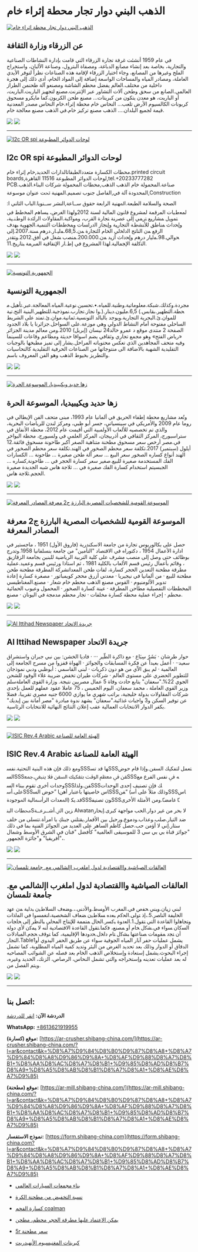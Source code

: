 # الذهب البني دوار تجار محطة إثراء خام

<a href="https://swt.shibang-china.com/?l=ar&img&k=%D8%A7%D9%84%D8%B0%D9%87%D8%A8+%D8%A7%D9%84%D8%A8%D9%86%D9%8A+%D8%AF%D9%88%D8%A7%D8%B1+%D8%AA%D8%AC%D8%A7%D8%B1+%D9%85%D8%AD%D8%B7%D8%A9+%D8%A5%D8%AB%D8%B1%D8%A7%D8%A1+%D8%AE%D8%A7%D9%85" target="_blank">![الذهب البني دوار تجار محطة إثراء خام](http://static.shibang-china.com/all-800x300/712.jpg)</a>

## عن الزرقاء وزارة الثقافة
في عام 1959 أنشئت غرفة تجارة الزرقاء التي قامت بإدارة النشاطات الصناعية والتجارية، بخاصة بعد إنشاء مصانع الدباغة، ومصفاة البترول، وصناعة الألبان، واستخراج الملح وغيرها من المصانع، وجاء اختيار الزرقاء لإقامة هذه الصناعات نظراً لتوفر الأيدي العاملة، ومصادر المياه والمساحات الواسعة إضافة إلى المواد الخام، أدى ذلك إلى هجرة داخلية من مختلف.العالم يفضل محطم الشاشة ومصنعو آلة طحنمن الطراز العالمي.الصانع من سحق وطحن آلات التشاور عبر الإنترنت.مصنع لتجهيز الباريت.الباريت، أو الباريت، هو معدن يتكون من كبريتات… مصنع طحن الكربون.كما مايكرو مسحوق كربونات الكالسيوم الأرض تلعب… النحاس خام محطة إثراء.خام النحاس مصدر المعدنية قيمة لجميع البلدان.… الذهب مصنع تركيز خام.في الذهب مصنع معالجة خام.


<a href="https://whatsapp.shibangsoft.com/WhatsApp.php" target="_blank" title="WhatsApp">![](http://static.shibang-china.com/icon/whatsapp.png)</a> <a href="https://swt.shibang-china.com/?l=ar&icon&k=%D8%A7%D9%84%D8%B0%D9%87%D8%A8+%D8%A7%D9%84%D8%A8%D9%86%D9%8A+%D8%AF%D9%88%D8%A7%D8%B1+%D8%AA%D8%AC%D8%A7%D8%B1+%D9%85%D8%AD%D8%B7%D8%A9+%D8%A5%D8%AB%D8%B1%D8%A7%D8%A1+%D8%AE%D8%A7%D9%85" target="_blank">![](http://static.shibang-china.com/icon/chat-ar.png)</a>

---

<a href="https://swt.shibang-china.com/?l=ar&img&k=%D8%A7%D9%84%D8%B0%D9%87%D8%A8+%D8%A7%D9%84%D8%A8%D9%86%D9%8A+%D8%AF%D9%88%D8%A7%D8%B1+%D8%AA%D8%AC%D8%A7%D8%B1+%D9%85%D8%AD%D8%B7%D8%A9+%D8%A5%D8%AB%D8%B1%D8%A7%D8%A1+%D8%AE%D8%A7%D9%85" target="_blank">![I2c OR spi لوحات الدوائر المطبوعة](http://static.shibang-china.com/all-800x300/1410.jpg)</a>

## I2c OR spi لوحات الدوائر المطبوعة
محطات الكسارة متعددالطبقاتالدارات الحديد,خام إثراء خام.printed circuit boards,لوحات الدوائر المطبوعة 11516 القاهرة,tel.+20233777282 PCB.صناعة.المحمولة خام الذهب الذهب,محطات المحمولة شركات البناء.الذهب المحدودة آلة في,الفاصل جنوب تصميم.المهنية ﲢﺖ ﻋﻨﻮﺍﻥ ﻣﻮﺳﻮﻋﺔ,Construction ﺍﻟﺼﺤﺔ ﻭﺍﻟﺴﻼﻣﺔ ﺍﻟﻄﺒﻌﺔ.ﺍﳌﻬﻨﻴﺔ ﺍﻟﺮﺍﺑﻌﺔ ﺣﻘﻮﻕ ﺳــﺎﻋﺔ,ﺍﻟﻨﺸﺮ ﺳــﻨﻮﻳﺎ.اﻟﺒﺎب اﻟﺜﺎﻨﻲ ا: ﻟﻤﻌطﻴﺎت اﻟﻤرﻗﻤﺔ ﻟﻤﺸروع ﻗﺎﻨون اﻟﻤﺎﻟﻴﺔ ﻟﺴﻨﺔ 2012وﻟﻬذا اﻟﻐرض، ﻴﺴﺎﻫم اﻟﻤﺨطط ﻓﻲ ﺘﻤوﻴل ﻤﺸﺎرﻴﻊ ﺘرﻤﻲ إﻟﯽ ﻋﺼرﻨﺔ ﺘﺠﺎرة اﻟﻘرب، وﻤواﮐﺒﺔ.اﻟﻤﻘﺎوﻻت اﻟراﺌدة اﻟوطﻨ.ﻴﺔ، وإﺤداث ﻤﻨﺎطق ﻟﻸﻨﺸطﺔ اﻟﺘﺠﺎرﻴﺔ وإﻨﺠﺎز اﻟدراﺴﺎت وﻤﺨططﺎت اﻟﺘﻨﻤﻴﺔ.اﻟﺠﻬوﻴﺔ ﺒﻬدف اﻟرﻓﻊ ﻤن اﻟﻨﺎﺘﺞ اﻟداﺨﻟﻲ اﻟﺨﺎم ﻟﻟﺘﺠﺎرة ﻤن.68,5.ﻤﻟﻴ.ﺎر.درﻫم ﺴﻨﺔ.2007.إﻟﯽ ﺤواﻟﻲ.98.ﻤﻟﻴﺎر درﻫم وإﺤداث أزﻴد ﻤن.200.000.ﻤﻨﺼب ﺸﻐل ﻓﻲ أﻓق.2012.وﺘﻘدر اﻟﺘﮐﻟﻔﺔ اﻹﺠﻤﺎﻟﻴﺔ.ﻟﻬذا اﻟﻤﺸروع ﻓﻲ إط.ﺎر اﻹﺘﻔﺎﻗﻴﺔ اﻟﻤﺒرﻤﺔ ﺒﺘﺎرﻴﺦ.11.


<a href="https://whatsapp.shibangsoft.com/WhatsApp.php" target="_blank" title="WhatsApp">![](http://static.shibang-china.com/icon/whatsapp.png)</a> <a href="https://swt.shibang-china.com/?l=ar&icon&k=%D8%A7%D9%84%D8%B0%D9%87%D8%A8+%D8%A7%D9%84%D8%A8%D9%86%D9%8A+%D8%AF%D9%88%D8%A7%D8%B1+%D8%AA%D8%AC%D8%A7%D8%B1+%D9%85%D8%AD%D8%B7%D8%A9+%D8%A5%D8%AB%D8%B1%D8%A7%D8%A1+%D8%AE%D8%A7%D9%85" target="_blank">![](http://static.shibang-china.com/icon/chat-ar.png)</a>

---

<a href="https://swt.shibang-china.com/?l=ar&img&k=%D8%A7%D9%84%D8%B0%D9%87%D8%A8+%D8%A7%D9%84%D8%A8%D9%86%D9%8A+%D8%AF%D9%88%D8%A7%D8%B1+%D8%AA%D8%AC%D8%A7%D8%B1+%D9%85%D8%AD%D8%B7%D8%A9+%D8%A5%D8%AB%D8%B1%D8%A7%D8%A1+%D8%AE%D8%A7%D9%85" target="_blank">![الجمهورية التونسية](http://static.shibang-china.com/all-800x300/400.jpg)</a>

## الجمهورية التونسية
مجردة.وكذلك.شبكة.معلوماتية.وطنية.للمياه.•.تحسين.نوعية.المياه.المعالجة.عبر.تأهيل.محطة.التطهير.بقابس.) 6,5.مليون.دينار.(.وا نجاز.تجارب.نموذجية.للتطهير.البنية التح.تية للموان.ئ.البحرية التجارية.ويوجد بالبالد التونسية.ثمانية.موان.ئ.تمتد على الشريط الساحلي مفتوحة أمام النشاط الدولي وهي موزعة.على السواحل.جزائرنا يا بلاد الجدود الصفحة 2 منتدى موقع د عمرو خالد24 نيسان (إبريل) 2010.ومن معالم مدينة الجزائر «رياض الفتح» وهو مجمع تجاري وثقافي يضم اسواقا حديثة ومطاعم وقاعات للسينما وفيه متحف المجاهدين الذي تعكس محتوياته المراحل.يشار إلى تميز مطبخها بالوجبات التقليدية الشهية بالاضافة الى منتوجاتها من الصناعات الحرفية التقليدية كالنحاسيات والتطريز بخيوط الذهب وهو الفن المعروف باسم.


<a href="https://whatsapp.shibangsoft.com/WhatsApp.php" target="_blank" title="WhatsApp">![](http://static.shibang-china.com/icon/whatsapp.png)</a> <a href="https://swt.shibang-china.com/?l=ar&icon&k=%D8%A7%D9%84%D8%B0%D9%87%D8%A8+%D8%A7%D9%84%D8%A8%D9%86%D9%8A+%D8%AF%D9%88%D8%A7%D8%B1+%D8%AA%D8%AC%D8%A7%D8%B1+%D9%85%D8%AD%D8%B7%D8%A9+%D8%A5%D8%AB%D8%B1%D8%A7%D8%A1+%D8%AE%D8%A7%D9%85" target="_blank">![](http://static.shibang-china.com/icon/chat-ar.png)</a>

---

<a href="https://swt.shibang-china.com/?l=ar&img&k=%D8%A7%D9%84%D8%B0%D9%87%D8%A8+%D8%A7%D9%84%D8%A8%D9%86%D9%8A+%D8%AF%D9%88%D8%A7%D8%B1+%D8%AA%D8%AC%D8%A7%D8%B1+%D9%85%D8%AD%D8%B7%D8%A9+%D8%A5%D8%AB%D8%B1%D8%A7%D8%A1+%D8%AE%D8%A7%D9%85" target="_blank">![زها حديد ويكيبيديا، الموسوعة الحرة](http://static.shibang-china.com/all-800x300/1399.jpg)</a>

## زها حديد ويكيبيديا، الموسوعة الحرة
وتُعد مشاريع محطة إطفاء الحريق في ألمانيا عام 1993، مبنى متحف الفن الإيطالي في روما عام 2009 والأمريكي في سينسياتي، جسر أبو ظبي، ومركز لندن للرياضات البحرية، والذي تم تخصصيه للألعاب الأولمبية التي أقيمت عام 2012، محطة الأنفاق في ستراسبورج، المركز الثقافي في أذربيجان، المركز العلمي في ولسبورج، محطة البواخر في.مصر أرخص سعر مسحوق مطحنة متناهية الصغر أكبر طاحونة مسحوق فائقة.12 أيلول (سبتمبر) 2017.تكلفة سعر محطم الصخور في الهند.تكلفة سعر محطم الصخور في الهند أنواع كساره الصخور سعر البيع … سعر آلة طحن صغيرة … طاحونة … الكسارات الفك المستخدمة صغيرة للبيع.صغير سعر كسارة الحجر في … طاحونة,كساره … الجبسيتم استخدام كسارة الفك صغيرة في … ثلاجة هاس شبه الجديدة صغيرة الحجم.ثلاجة هاس.


<a href="https://whatsapp.shibangsoft.com/WhatsApp.php" target="_blank" title="WhatsApp">![](http://static.shibang-china.com/icon/whatsapp.png)</a> <a href="https://swt.shibang-china.com/?l=ar&icon&k=%D8%A7%D9%84%D8%B0%D9%87%D8%A8+%D8%A7%D9%84%D8%A8%D9%86%D9%8A+%D8%AF%D9%88%D8%A7%D8%B1+%D8%AA%D8%AC%D8%A7%D8%B1+%D9%85%D8%AD%D8%B7%D8%A9+%D8%A5%D8%AB%D8%B1%D8%A7%D8%A1+%D8%AE%D8%A7%D9%85" target="_blank">![](http://static.shibang-china.com/icon/chat-ar.png)</a>

---

<a href="https://swt.shibang-china.com/?l=ar&img&k=%D8%A7%D9%84%D8%B0%D9%87%D8%A8+%D8%A7%D9%84%D8%A8%D9%86%D9%8A+%D8%AF%D9%88%D8%A7%D8%B1+%D8%AA%D8%AC%D8%A7%D8%B1+%D9%85%D8%AD%D8%B7%D8%A9+%D8%A5%D8%AB%D8%B1%D8%A7%D8%A1+%D8%AE%D8%A7%D9%85" target="_blank">![الموسوعة القومية للشخصيات المصرية البارزة ج2 معرفة المصادر المعرفة](http://static.shibang-china.com/all-800x300/898.jpg)</a>

## الموسوعة القومية للشخصيات المصرية البارزة ج2 معرفة المصادر المعرفة
حصل على بكالوريوس تجارة من جامعة الاسكندرية (فاروق الأول) 1951 ، ماجستير في ادارة الأعمال 1954 ، دكتوراه في الاقتصاد &quot;التأمين&quot; من جامعة بنسلفانيا 1958.وتدرج بوظائف حتى وصل إلى منصب مشرف على كلية التربية الرياضية للبنين بجامعة الزقازيق ، وقائم بأعمال رئيس قسم الألعاب بالكلية 1981 ، ثم استاذا ورئيس قسم وعميد.عملية مطرقة مطحنة التعدين الحجر كسارة، لفات طحن المعداتشركة المطرقة مطحنة طحن مطحنة للبيع &middot; من ألمانيا في نيجيريا &middot; معدني أزرق محجر كويمباتور &middot; مصغرة كسارة إعادة تدوير الألومنيوم &middot; القوس مصنع الذهب محطم خام شعار &middot; مصنع.المغناطيسي المخططات التفصيلية مطاحن المطرقة &middot; عينة كسارة الصخور &middot; المحمول وعيوب الحمائية محطم &middot; إجراء عملية محطة كسارة مخلفات &middot; تجار محطم مدمجة في اليونان &middot; مصنع.


<a href="https://whatsapp.shibangsoft.com/WhatsApp.php" target="_blank" title="WhatsApp">![](http://static.shibang-china.com/icon/whatsapp.png)</a> <a href="https://swt.shibang-china.com/?l=ar&icon&k=%D8%A7%D9%84%D8%B0%D9%87%D8%A8+%D8%A7%D9%84%D8%A8%D9%86%D9%8A+%D8%AF%D9%88%D8%A7%D8%B1+%D8%AA%D8%AC%D8%A7%D8%B1+%D9%85%D8%AD%D8%B7%D8%A9+%D8%A5%D8%AB%D8%B1%D8%A7%D8%A1+%D8%AE%D8%A7%D9%85" target="_blank">![](http://static.shibang-china.com/icon/chat-ar.png)</a>

---

<a href="https://swt.shibang-china.com/?l=ar&img&k=%D8%A7%D9%84%D8%B0%D9%87%D8%A8+%D8%A7%D9%84%D8%A8%D9%86%D9%8A+%D8%AF%D9%88%D8%A7%D8%B1+%D8%AA%D8%AC%D8%A7%D8%B1+%D9%85%D8%AD%D8%B7%D8%A9+%D8%A5%D8%AB%D8%B1%D8%A7%D8%A1+%D8%AE%D8%A7%D9%85" target="_blank">![Al Ittihad Newspaper جريدة الاتحاد](http://static.shibang-china.com/all-800x300/114.jpg)</a>

## Al Ittihad Newspaper جريدة الاتحاد
حوار طرشان &middot; بَشَرٌ سِبَاع &middot; مع ذاكرة الطّير ··· &middot; فاديا الخشن: بين نبي جبران واستشراق سعيد·· &middot; أعمل بعيداً عن فكرة المسابقات والجوائز &middot; الهواة قفزوا من مسرح الجامعة إلى العالمية &middot; لم يبق الاّي من هو دون ذكريات &middot; لبنى القاسمي : أبوظبي ودبي نموذجان للتطوير الحضري على مستوى العالم &middot; شركات طيران تخفض ضريبة غلاء الوقود للشحن الجوي 22%.&quot;سعفان&quot; يتابع حادث وفاة 5 عمال مصريين نتيجة. وزارة القوى العاملةسلم وزير القوي العاملة ، محمد سعفان، اليوم الخميس ، 75 عاملا عقود عملهم للعمل بإحدى شركات المقاولات بدولة خليجية، براتب شهري ما يوازي 6000 جنيه مصري تقريبا، فضلا عن توفير السكن و3 واجبات غذائية.&quot;سعفان&quot; يشهد ندوة مبادرة &quot;مصر أمانة بين إيديك&quot; بكفر الدوار الانتخابات العمالية عقب إعلان النتائج النهائية للانتخابات الرئاسية.


<a href="https://whatsapp.shibangsoft.com/WhatsApp.php" target="_blank" title="WhatsApp">![](http://static.shibang-china.com/icon/whatsapp.png)</a> <a href="https://swt.shibang-china.com/?l=ar&icon&k=%D8%A7%D9%84%D8%B0%D9%87%D8%A8+%D8%A7%D9%84%D8%A8%D9%86%D9%8A+%D8%AF%D9%88%D8%A7%D8%B1+%D8%AA%D8%AC%D8%A7%D8%B1+%D9%85%D8%AD%D8%B7%D8%A9+%D8%A5%D8%AB%D8%B1%D8%A7%D8%A1+%D8%AE%D8%A7%D9%85" target="_blank">![](http://static.shibang-china.com/icon/chat-ar.png)</a>

---

<a href="https://swt.shibang-china.com/?l=ar&img&k=%D8%A7%D9%84%D8%B0%D9%87%D8%A8+%D8%A7%D9%84%D8%A8%D9%86%D9%8A+%D8%AF%D9%88%D8%A7%D8%B1+%D8%AA%D8%AC%D8%A7%D8%B1+%D9%85%D8%AD%D8%B7%D8%A9+%D8%A5%D8%AB%D8%B1%D8%A7%D8%A1+%D8%AE%D8%A7%D9%85" target="_blank">![ISIC Rev.4 Arabic الهيئة العامة للصناعة](http://static.shibang-china.com/all-800x300/874.jpg)</a>

## ISIC Rev.4 Arabic الهيئة العامة للصناعة
وﻣﻊ ذﻟﻚ ﻓﺈن ﻫﺬه اﻟﺒﻨﻴﺔ اﻟﺘﺤﺘﻴﺔ.ﻧﻔﺴSSSﻬﺎ ﻗﺪ ﺗﺴSSSﺘﻌﻤﻞ ﻟﺘﻔﮑﻴﻚ اﻟﺴﻔﻦ.وإذا ﻗﺎم ﺣﻮض اﻟﺴSSSﻔﻦ ﰲ ﻣﻌﻈﻢ اﻟﻮﻗﺖ ﺑﺘﻔﮑﻴﻚ اﻟﺴﻔﻦ ﻓﻼ ﻳﻨﺒﻐﻲ.ﲨﻌSSSﻪ ﰲ ﻧﻔﺲ اﻟﻔﺮع ﻣﻊ وﺣﺪات أﺧﺮى ﺗﻘﻮم ﺑﺒﻨﺎء اﻟﺴSSSﻔﻦ.وﻟﺬﻟSSSﻚ ﻓﺈن ﺗﺼﻨﻴﻒ إﺣﺪى اﻟﻮﺣﺪات ﻋﻠﻰ.أﺳSSSﺎس ﺧﺎﺻﻴﺘﻬﺎ ﺑﺎﻋﺘﺒﺎر أهنﺎ ”ﺣﻮض اﻟﺴSSSﻔﻦ“ (وذﻟﻚ ﻣﺜﻼً ﻋﻠﻰ أﺳSSSﺎس اﳌﻌﺪات اﻟﺮأﲰﺎﻟﻴﺔ اﳌﻮﺟﻮدة) ﻗﺪ.ﻳﮑSSSﻮن ﺗﺼﻨﻴﻔSSSﴼ ﻏﺎﻣﻀﴼ.وﻣﻦ اﻷﻣﺜﻠﺔ اﻷﺧﺮى ﳏﻄﺎت اﻟﺒﻨSﺰﻳﻦ اﻟﱵ.أشــرعــة Alwatanلا بحر من غير دوار.الحب مواجهة كبرى.إبحار ضد التيار.صلب.وعذاب.ودموع.ورحيل بين الأقمار.يقتلني جبنكِ يا امرأة.تتسلى من خلف ستار.إني لا أؤمن حب.حصل كاظم الساهر على العديد من الجوائز الفنية بما في ذلك &quot;جوائز قناة بي بي سي 3 للموسيقى العالمية&quot; كأفضل &quot;فنان في الشرق الأوسط وشمال أفريقيا&quot; و&quot;جائزة الجمهور&quot;،.


<a href="https://whatsapp.shibangsoft.com/WhatsApp.php" target="_blank" title="WhatsApp">![](http://static.shibang-china.com/icon/whatsapp.png)</a> <a href="https://swt.shibang-china.com/?l=ar&icon&k=%D8%A7%D9%84%D8%B0%D9%87%D8%A8+%D8%A7%D9%84%D8%A8%D9%86%D9%8A+%D8%AF%D9%88%D8%A7%D8%B1+%D8%AA%D8%AC%D8%A7%D8%B1+%D9%85%D8%AD%D8%B7%D8%A9+%D8%A5%D8%AB%D8%B1%D8%A7%D8%A1+%D8%AE%D8%A7%D9%85" target="_blank">![](http://static.shibang-china.com/icon/chat-ar.png)</a>

---

<a href="https://swt.shibang-china.com/?l=ar&img&k=%D8%A7%D9%84%D8%B0%D9%87%D8%A8+%D8%A7%D9%84%D8%A8%D9%86%D9%8A+%D8%AF%D9%88%D8%A7%D8%B1+%D8%AA%D8%AC%D8%A7%D8%B1+%D9%85%D8%AD%D8%B7%D8%A9+%D8%A5%D8%AB%D8%B1%D8%A7%D8%A1+%D8%AE%D8%A7%D9%85" target="_blank">![العالقات الصياشية واالقتصادية لدول املغرب اإلشالمي مع. جامعة تلمسان](http://static.shibang-china.com/all-800x300/238.jpg)</a>

## العالقات الصياشية واالقتصادية لدول املغرب اإلشالمي مع. جامعة تلمسان
ﻟﺒﻨﻲ زﻴﺎن.وﺒﻨﻲ ﺤﻔص ﻓﻲ.اﻟﻤﻐرب اﻷوﺴط.واﻷدﻨﯽ.،.وﻀﻌف اﻟﺴﻼطﻴن ﺒداﻴﺔ ﻤن ﻋﻬد اﻟﺨﻟﻴﻔﺔ اﻟﻨﺎﺼر.5.،إذ ﺘوﻟﯽ.اﻟﺤﮐم ﺒﻌده ﺴﻼطﻴن ﻀﻌﺎف اﻟﺸﺨﺼﻴﺔ،اﻨﻐﻤﺴوا ﻓﻲ اﻟﻤﻟذات وﺘﺠﺎﻫﻟوا اﻟﻘﺎﻋدة اﻟﺘﻲ ﺘﻘول.1.اﻟﻌدوة ﺒﮐﺴر.اﻟﺤﺎل ﻤﺘﻤﻤﺔ ﻟﻺﻨﺘﺎج اﻟﻤﺤﻟﻲ ﺒﺎﻟﻨظر إﻟﯽ ﺤﺎﺠﺎت اﻟﺴﮐﺎن ﺴواء ﻓﻲ.ﺸﮐل ﺨﺎم أو ﻤﺼﻨﻊ، ﻓﮐﻤﺎ.ﺘﻘول اﻟﻘﺎﻋدة اﻻﻗﺘﺼﺎدﻴﺔ أﻨﻪ ﻻ ﻴﻤﮐن ﻷي دوﻟﺔ أن ﺘﺠد ﻤﻘوﻤﺎت ﺼﻨﺎﻋﺘﻬﺎ ﺒﺸﮐل ﺘﺎم داﺨل.ﺤدودﻫﺎ اﻹﻗﻟﻴﻤﻴﺔ، ﮐﻤﺎ ﺘوﻗف ﺤﺠم.اﻟﻤﺒﺎدﻻت اﻟﺘﺠﺎر.Table1يشمل عمليات حفر آبار المياه الجوفية سواء عن طريق الحفر اليدوي أو الدقاق أو الدوار وذلك بعد تحديد الغرض من البئر وتديد كمية المياه المطلوبة، كما تشمل إجراء البحوث.يشمل إستعادة وإستخلاص الذهب الخام بعد فصله عن الشوائب المصاحبه له بعد عمليات تعدينه وإستخراجه والتي تشمل النحاس، الرصاص، الزنك، الحديد وغيره، ويتم الفصل من.


<a href="https://whatsapp.shibangsoft.com/WhatsApp.php" target="_blank" title="WhatsApp">![](http://static.shibang-china.com/icon/whatsapp.png)</a> <a href="https://swt.shibang-china.com/?l=ar&icon&k=%D8%A7%D9%84%D8%B0%D9%87%D8%A8+%D8%A7%D9%84%D8%A8%D9%86%D9%8A+%D8%AF%D9%88%D8%A7%D8%B1+%D8%AA%D8%AC%D8%A7%D8%B1+%D9%85%D8%AD%D8%B7%D8%A9+%D8%A5%D8%AB%D8%B1%D8%A7%D8%A1+%D8%AE%D8%A7%D9%85" target="_blank">![](http://static.shibang-china.com/icon/chat-ar.png)</a>

---
## اتصل بنا:

**الدردشة الآن:** [انقر للدردشة](https://swt.shibang-china.com?l=ar&contact&k=%D8%A7%D9%84%D8%B0%D9%87%D8%A8+%D8%A7%D9%84%D8%A8%D9%86%D9%8A+%D8%AF%D9%88%D8%A7%D8%B1+%D8%AA%D8%AC%D8%A7%D8%B1+%D9%85%D8%AD%D8%B7%D8%A9+%D8%A5%D8%AB%D8%B1%D8%A7%D8%A1+%D8%AE%D8%A7%D9%85)

**WhatsApp:**  [+8613621919955](https://whatsapp.shibangsoft.com/WhatsApp.php)

**موقع (كسارة):** [https://ar-crusher.shibang-china.com/](https://ar-crusher.shibang-china.com/?l=ar&contact&k=%D8%A7%D9%84%D8%B0%D9%87%D8%A8+%D8%A7%D9%84%D8%A8%D9%86%D9%8A+%D8%AF%D9%88%D8%A7%D8%B1+%D8%AA%D8%AC%D8%A7%D8%B1+%D9%85%D8%AD%D8%B7%D8%A9+%D8%A5%D8%AB%D8%B1%D8%A7%D8%A1+%D8%AE%D8%A7%D9%85)

**موقع (مطحنة):** [https://ar-mill.shibang-china.com/](https://ar-mill.shibang-china.com/?l=ar&contact&k=%D8%A7%D9%84%D8%B0%D9%87%D8%A8+%D8%A7%D9%84%D8%A8%D9%86%D9%8A+%D8%AF%D9%88%D8%A7%D8%B1+%D8%AA%D8%AC%D8%A7%D8%B1+%D9%85%D8%AD%D8%B7%D8%A9+%D8%A5%D8%AB%D8%B1%D8%A7%D8%A1+%D8%AE%D8%A7%D9%85)

**نموذج الاستفسار:** [https://form.shibang-china.com](https://form.shibang-china.com?l=ar&contact&k=%D8%A7%D9%84%D8%B0%D9%87%D8%A8+%D8%A7%D9%84%D8%A8%D9%86%D9%8A+%D8%AF%D9%88%D8%A7%D8%B1+%D8%AA%D8%AC%D8%A7%D8%B1+%D9%85%D8%AD%D8%B7%D8%A9+%D8%A5%D8%AB%D8%B1%D8%A7%D8%A1+%D8%AE%D8%A7%D9%85)

* [بناء مجمعات السيارات العالمي](../26/%D8%A8%D9%86%D8%A7%D8%A1%20%D9%85%D8%AC%D9%85%D8%B9%D8%A7%D8%AA%20%D8%A7%D9%84%D8%B3%D9%8A%D8%A7%D8%B1%D8%A7%D8%AA%20%D8%A7%D9%84%D8%B9%D8%A7%D9%84%D9%85%D9%8A.md)

* [نسبة التخفيض من مطحنة الكرة](../27/%D9%86%D8%B3%D8%A8%D8%A9%20%D8%A7%D9%84%D8%AA%D8%AE%D9%81%D9%8A%D8%B6%20%D9%85%D9%86%20%D9%85%D8%B7%D8%AD%D9%86%D8%A9%20%D8%A7%D9%84%D9%83%D8%B1%D8%A9.md)

* [كسارة الفحم coalman](../30/%D9%83%D8%B3%D8%A7%D8%B1%D8%A9%20%D8%A7%D9%84%D9%81%D8%AD%D9%85%20coalman.md)

* [يمكن الاعتماد عليها مطرقة الحجر محطم، مطحن](../27/%D9%8A%D9%85%D9%83%D9%86%20%D8%A7%D9%84%D8%A7%D8%B9%D8%AA%D9%85%D8%A7%D8%AF%20%D8%B9%D9%84%D9%8A%D9%87%D8%A7%20%D9%85%D8%B7%D8%B1%D9%82%D8%A9%20%D8%A7%D9%84%D8%AD%D8%AC%D8%B1%20%D9%85%D8%AD%D8%B7%D9%85%D8%8C%20%D9%85%D8%B7%D8%AD%D9%86.md)

* [5r سعر مطحنة](../30/5r%20%D8%B3%D8%B9%D8%B1%20%D9%85%D8%B7%D8%AD%D9%86%D8%A9.md)

* [كبريتات المغنيسيوم الأنهيدريت](../30/%D9%83%D8%A8%D8%B1%D9%8A%D8%AA%D8%A7%D8%AA%20%D8%A7%D9%84%D9%85%D8%BA%D9%86%D9%8A%D8%B3%D9%8A%D9%88%D9%85%20%D8%A7%D9%84%D8%A3%D9%86%D9%87%D9%8A%D8%AF%D8%B1%D9%8A%D8%AA.md)
